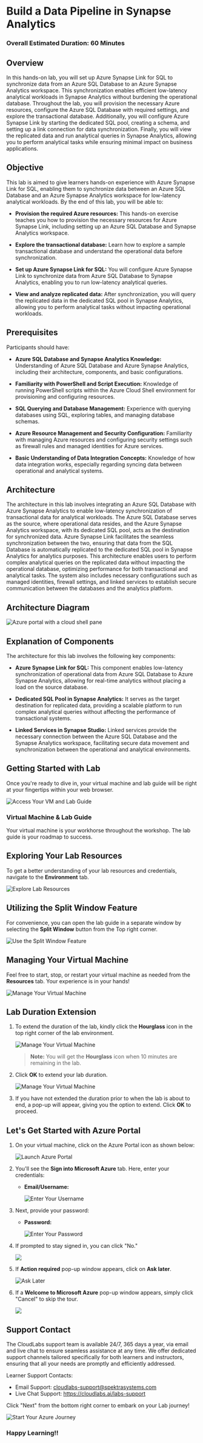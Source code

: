 # Build a Data Pipeline in Synapse Analytics

### Overall Estimated Duration: 60 Minutes

## Overview

In this hands-on lab, you will set up Azure Synapse Link for SQL to synchronize data from an Azure SQL Database to an Azure Synapse Analytics workspace. This synchronization enables efficient low-latency analytical workloads in Synapse Analytics without burdening the operational database. Throughout the lab, you will provision the necessary Azure resources, configure the Azure SQL Database with required settings, and explore the transactional database. Additionally, you will configure Azure Synapse Link by starting the dedicated SQL pool, creating a schema, and setting up a link connection for data synchronization. Finally, you will view the replicated data and run analytical queries in Synapse Analytics, allowing you to perform analytical tasks while ensuring minimal impact on business applications.

## Objective

This lab is aimed to give learners hands-on experience with Azure Synapse Link for SQL, enabling them to synchronize data between an Azure SQL Database and an Azure Synapse Analytics workspace for low-latency analytical workloads. By the end of this lab, you will be able to:

- **Provision the required Azure resources:** This hands-on exercise teaches you how to provision the necessary resources for Azure Synapse Link, including setting up an Azure SQL Database and Synapse Analytics workspace.
  
- **Explore the transactional database:** Learn how to explore a sample transactional database and understand the operational data before synchronization.

- **Set up Azure Synapse Link for SQL:** You will configure Azure Synapse Link to synchronize data from Azure SQL Database to Synapse Analytics, enabling you to run low-latency analytical queries.

- **View and analyze replicated data:** After synchronization, you will query the replicated data in the dedicated SQL pool in Synapse Analytics, allowing you to perform analytical tasks without impacting operational workloads.

## Prerequisites

Participants should have:

- **Azure SQL Database and Synapse Analytics Knowledge:** Understanding of Azure SQL Database and Azure Synapse Analytics, including their architecture, components, and basic configurations.

- **Familiarity with PowerShell and Script Execution:** Knowledge of running PowerShell scripts within the Azure Cloud Shell environment for provisioning and configuring resources.

- **SQL Querying and Database Management:** Experience with querying databases using SQL, exploring tables, and managing database schemas.

- **Azure Resource Management and Security Configuration:** Familiarity with managing Azure resources and configuring security settings such as firewall rules and managed identities for Azure services.

- **Basic Understanding of Data Integration Concepts:** Knowledge of how data integration works, especially regarding syncing data between operational and analytical systems.

## Architecture

The architecture in this lab involves integrating an Azure SQL Database with Azure Synapse Analytics to enable low-latency synchronization of transactional data for analytical workloads. The Azure SQL Database serves as the source, where operational data resides, and the Azure Synapse Analytics workspace, with its dedicated SQL pool, acts as the destination for synchronized data. Azure Synapse Link facilitates the seamless synchronization between the two, ensuring that data from the SQL Database is automatically replicated to the dedicated SQL pool in Synapse Analytics for analytics purposes. This architecture enables users to perform complex analytical queries on the replicated data without impacting the operational database, optimizing performance for both transactional and analytical tasks. The system also includes necessary configurations such as managed identities, firewall settings, and linked services to establish secure communication between the databases and the analytics platform.

## Architecture Diagram

   ![Azure portal with a cloud shell pane](./images/lab4dp.png)

## Explanation of Components

The architecture for this lab involves the following key components:

- **Azure Synapse Link for SQL:** This component enables low-latency synchronization of operational data from Azure SQL Database to Azure Synapse Analytics, allowing for real-time analytics without placing a load on the source database.

- **Dedicated SQL Pool in Synapse Analytics:** It serves as the target destination for replicated data, providing a scalable platform to run complex analytical queries without affecting the performance of transactional systems.

- **Linked Services in Synapse Studio:** Linked services provide the necessary connection between the Azure SQL Database and the Synapse Analytics workspace, facilitating secure data movement and synchronization between the operational and analytical environments.

## Getting Started with Lab
 
Once you're ready to dive in, your virtual machine and lab guide will be right at your fingertips within your web browser.
 
![Access Your VM and Lab Guide](../Labs/images/new-gt-v2.png)

### Virtual Machine & Lab Guide
 
Your virtual machine is your workhorse throughout the workshop. The lab guide is your roadmap to success.
 
## Exploring Your Lab Resources
 
To get a better understanding of your lab resources and credentials, navigate to the **Environment** tab.
 
![Explore Lab Resources](../Labs/images/new-gt-v3.png)
 
## Utilizing the Split Window Feature
 
For convenience, you can open the lab guide in a separate window by selecting the **Split Window** button from the Top right corner.
 
![Use the Split Window Feature](../Labs/images/spl.png)
 
## Managing Your Virtual Machine
 
Feel free to start, stop, or restart your virtual machine as needed from the **Resources** tab. Your experience is in your hands!
 
![Manage Your Virtual Machine](../Labs/images/res.png)

## **Lab Duration Extension**

1. To extend the duration of the lab, kindly click the **Hourglass** icon in the top right corner of the lab environment. 

    ![Manage Your Virtual Machine](../Labs/images/gext.png)

    >**Note:** You will get the **Hourglass** icon when 10 minutes are remaining in the lab.

2. Click **OK** to extend your lab duration.
 
   ![Manage Your Virtual Machine](../Labs/images/gext2.png)

3. If you have not extended the duration prior to when the lab is about to end, a pop-up will appear, giving you the option to extend. Click **OK** to proceed.
 
## Let's Get Started with Azure Portal
 
1. On your virtual machine, click on the Azure Portal icon as shown below:
 
   ![Launch Azure Portal](../Labs/images/sc900-image(1).png)

 
2. You'll see the **Sign into Microsoft Azure** tab. Here, enter your credentials:
 
   - **Email/Username:** <inject key="AzureAdUserEmail"></inject>
 
       ![Enter Your Username](../Labs/images/sc900-image-1.png)
 
3. Next, provide your password:
 
   - **Password:** <inject key="AzureAdUserPassword"></inject>
 
      ![Enter Your Password](../Labs/images/sc900-image-2.png)
 
4. If prompted to stay signed in, you can click "No."

    ![](./images/Sign-in-no.png)

5. If **Action required** pop-up window appears, click on **Ask later**.

   ![Ask Later](../Labs/images/ask-later-01.png)

6. If a **Welcome to Microsoft Azure** pop-up window appears, simply click "Cancel" to skip the tour.

    ![](./images/Azure-cancel-tour.png)

## Support Contact
 
The CloudLabs support team is available 24/7, 365 days a year, via email and live chat to ensure seamless assistance at any time. We offer dedicated support channels tailored specifically for both learners and instructors, ensuring that all your needs are promptly and efficiently addressed.

Learner Support Contacts:
- Email Support: cloudlabs-support@spektrasystems.com
- Live Chat Support: https://cloudlabs.ai/labs-support

Click "Next" from the bottom right corner to embark on your Lab journey!
 
   ![Start Your Azure Journey](../Labs/images/sc900-image(3).png)
 
### Happy Learning!!